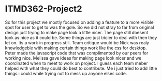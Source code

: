 # ITMD362-Project2
So for this project we mostly focused on adding a feature to a more visible spot for user to get to was the gole. So we did not stray to far from original design just trying to make page look a little nicer. The page still doesent look as nice as it could be. Some things are just tricier to deal with then they let on. Its a work in progress still. 
Team critique would be Nick was realy knowledgeble with making certain things work like the css for desktop. Peter made the javascript code that was complimented by our peers for working nice. Melissa gave ideas for making page look nicer and we coordinated when to meet to work on project.  I guess each team meber helped with what they could do best to contribute. Me i just tried to add little things i could while trying not to mess up anyone elses code.

